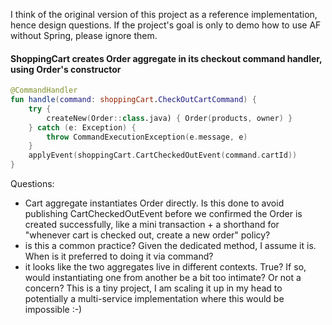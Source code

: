 I think of the original version of this project as a reference implementation, hence design questions. If 
the project's goal is only to demo how to use AF without Spring, please ignore them.  

#### ShoppingCart creates Order aggregate in its checkout command handler, using Order's constructor

```Kotlin
@CommandHandler
fun handle(command: shoppingCart.CheckOutCartCommand) {
    try {
        createNew(Order::class.java) { Order(products, owner) }
    } catch (e: Exception) {
        throw CommandExecutionException(e.message, e)
    }
    applyEvent(shoppingCart.CartCheckedOutEvent(command.cartId))
}
```
Questions:
- Cart aggregate instantiates Order directly. Is this done to avoid publishing CartCheckedOutEvent before we confirmed 
  the Order is created successfully, like a mini transaction + a shorthand for "whenever cart is checked out, create a new order" policy?
- is this a common practice? Given the dedicated method, I assume it is. When is it preferred to doing it via command?
- it looks like the two aggregates live in different contexts. True? If so, would instantiating one from another 
  be a bit too intimate? Or not a concern? This is a tiny project, I am scaling it up in my head to potentially a 
  multi-service implementation where this would be impossible :-)
